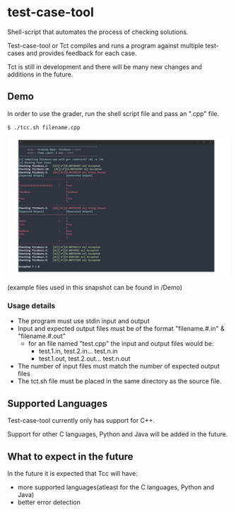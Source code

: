 # test-case-tool
Shell-script that automates the process of checking solutions.

Test-case-tool or Tct compiles and runs a program against multiple test-cases and provides feedback for each case.

Tct is still in development and there will be many new changes and additions in the future.

## Demo
In order to use the grader, run the shell script file and pass an ".cpp" file.

```bash
$ ./tcc.sh filename.cpp
```

![](images/test-case-tester-snapshot-1.0.3.PNG)

(example files used in this snapshot can be found in /Demo)

### Usage details
- The program must use stdin input and output
- Input and expected output files must be of the format "filename.#.in" & "filename.#.out"
  - for an file named "test.cpp" the input and output files would be:
    - test.1.in, test.2.in... test.n.in
    - test.1.out, test.2.out... test.n.out
- The number of input files must match the number of expected output files
- The tct.sh file must be placed in the same directory as the source file.
## Supported Languages
Test-case-tool currently only has support for C++.

Support for other C languages, Python and Java will be added in the future.

## What to expect in the future
In the future it is expected that Tcc will have:
- more supported languages(atleast for the C languages, Python and Java)
- better error detection
